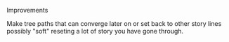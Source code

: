 Improvements

Make tree paths that can converge later on or set back to other story lines possibly "soft" reseting a lot of story you have gone through.
